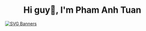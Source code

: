 <h1 align="center">Hi guy👋, I'm Pham Anh Tuan</h1>

[![SVG Banners](https://svg-banners.vercel.app/api?type=typeWriter&text1=Hi%20guy%20👋,%20I'm%20Pham%20Anh%20Tuan&text2=DevOps%20Enngineer%20👨‍💻&width=850&height=150)](https://github.com/Akshay090/svg-banners)

